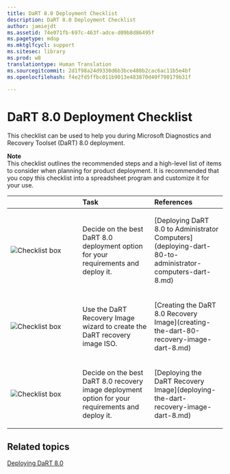 ```yaml
---
title: DaRT 8.0 Deployment Checklist
description: DaRT 8.0 Deployment Checklist
author: jamiejdt
ms.assetid: 74e071fb-697c-463f-adce-d09b8d86495f
ms.pagetype: mdop
ms.mktglfcycl: support
ms.sitesec: library
ms.prod: w8
translationtype: Human Translation
ms.sourcegitcommit: 2d1f98a24d9330d6b3bce488b2cac6ac11b5e4bf
ms.openlocfilehash: f4e2fd5ffbc011b9013e483870d40f790179b31f

---
```



# DaRT 8.0 Deployment Checklist


This checklist can be used to help you during Microsoft Diagnostics and Recovery Toolset (DaRT) 8.0 deployment.

**Note**  
This checklist outlines the recommended steps and a high-level list of items to consider when planning for product deployment. It is recommended that you copy this checklist into a spreadsheet program and customize it for your use.

 

<table>
<colgroup>
<col width="33%" />
<col width="33%" />
<col width="33%" />
</colgroup>
<thead>
<tr class="header">
<th align="left"></th>
<th align="left">Task</th>
<th align="left">References</th>
</tr>
</thead>
<tbody>
<tr class="odd">
<td align="left"><img src="images/checklistbox.gif" alt="Checklist box" /></td>
<td align="left"><p>Decide on the best DaRT 8.0 deployment option for your requirements and deploy it.</p></td>
<td align="left"><p>[Deploying DaRT 8.0 to Administrator Computers](deploying-dart-80-to-administrator-computers-dart-8.md)</p></td>
</tr>
<tr class="even">
<td align="left"><img src="images/checklistbox.gif" alt="Checklist box" /></td>
<td align="left"><p>Use the DaRT Recovery Image wizard to create the DaRT recovery image ISO.</p></td>
<td align="left"><p>[Creating the DaRT 8.0 Recovery Image](creating-the-dart-80-recovery-image-dart-8.md)</p></td>
</tr>
<tr class="odd">
<td align="left"><img src="images/checklistbox.gif" alt="Checklist box" /></td>
<td align="left"><p>Decide on the best DaRT 8.0 recovery image deployment option for your requirements and deploy it.</p></td>
<td align="left"><p>[Deploying the DaRT Recovery Image](deploying-the-dart-recovery-image-dart-8.md)</p></td>
</tr>
</tbody>
</table>

 

## Related topics


[Deploying DaRT 8.0](deploying-dart-80-dart-8.md)

 

 








<!--HONumber=Jun16_HO4-->


